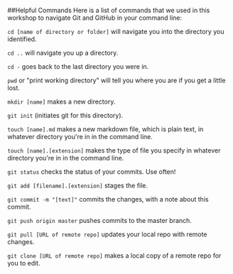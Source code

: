 ##Helpful Commands
Here is a list of commands that we used in this workshop to navigate Git and GitHub in your command line: 

`cd [name of directory or folder]` will navigate you into the directory you identified.

`cd ..` will navigate you up a directory.

`cd -` goes back to the last directory you were in.

`pwd` or "print working directory" will tell you where you are if you get a little lost.

`mkdir [name]` makes a new directory.

`git init` (initiates git for this directory).

`touch [name].md` makes a new markdown file, which is plain text, in whatever directory you're in in the command line. 

`touch [name].[extension]` makes the type of file you specify in whatever directory you're in in the command line. 

`git status` checks the status of your commits. Use often!

`git add [filename].[extension]` stages the file.

`git commit -m "[text]"` commits the changes, with a note about this commit. 

`git push origin master` pushes commits to the master branch.

`git pull [URL of remote repo]` updates your local repo with remote changes. 

`git clone [URL of remote repo]` makes a local copy of a remote repo for you to edit.
